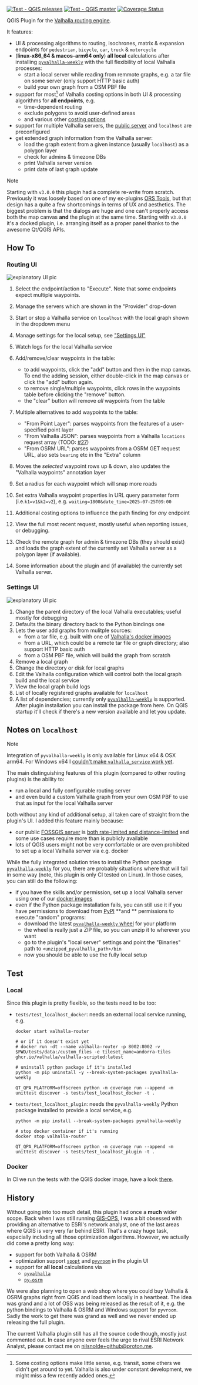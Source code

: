 [![Test - QGIS releases](https://github.com/nilsnolde/valhalla-qgis-plugin/actions/workflows/ci-tests.yml/badge.svg)](https://github.com/nilsnolde/valhalla-qgis-plugin/actions/workflows/ci-tests.yml) [![Test - QGIS master](https://github.com/nilsnolde/valhalla-qgis-plugin/actions/workflows/ci-tests-latest.yml/badge.svg)](https://github.com/nilsnolde/valhalla-qgis-plugin/actions/workflows/ci-tests-latest.yml) [![Coverage Status](https://coveralls.io/repos/github/nilsnolde/valhalla-qgis-plugin/badge.svg?branch=master)](https://coveralls.io/github/nilsnolde/valhalla-qgis-plugin?branch=master)

QGIS Plugin for the [Valhalla routing engine](https://github.com/valhalla/valhalla).

It features:
- UI & processing algorithms to routing, isochrones, matrix & expansion endpoints for `pedestrian`, `bicycle`, `car`, `truck` & `motorcycle`
- (**linux-x86_64 & macos-arm64 only**) **all local** calculations after installing [`pyvalhalla-weekly`](https://pypi.org/project/pyvalhalla-weekly/) with the full flexibility of local Valhalla processes:
  - start a local server while reading from remmote graphs, e.g. a tar file on some server (only support HTTP basic auth)
  - build your own graph from a OSM PBF file
- support for most[^1] of Valhalla costing options in both UI & processing algorithms for **all endpoints**, e.g.
  - time-dependent routing
  - exclude polygons to avoid user-defined areas
  - and various other [costing options](https://valhalla.github.io/valhalla/api/turn-by-turn/api-reference/#costing-options)
- support for multiple Valhalla servers, the [public server](https://github.com/valhalla/valhalla?tab=readme-ov-file#demo-server) and `localhost` are preconfigured
- get extended graph information from the Valhalla server:
  - load the graph extent from a given instance (usually `localhost`) as a polygon layer
  - check for admins & timezone DBs
  - print Valhalla server version
  - print date of last graph update

> [!NOTE]
> Starting with `v3.0.0` this plugin had a complete re-write from scratch. Previously it was loosely based on one of my ex-plugins [ORS Tools](https://plugins.qgis.org/plugins/ORStools/), but that design has a quite a few shortcomings in terms of UX and aesthetics. The biggest problem is that the dialogs are huge and one can't properly access both the map canvas **and** the plugin at the same time. Starting with `v3.0.0` it's a docked plugin, i.e. arranging itself as a proper panel thanks to the awesome Qt/QGIS APIs.

[^1]: Some costing options make little sense, e.g. transit, some others we didn't get around to yet. Valhalla is also under constant development, we might miss a few recently added ones.

## How To

### Routing UI

![explanatory UI pic](./docs/img/RoutingUIv2_explained.png)

1. Select the endpoint/action to "Execute". Note that some endpoints expect multiple waypoints.
2. Manage the servers which are shown in the "Provider" drop-down
3. Start or stop a Valhalla service on `localhost` with the local graph shown in the dropdown menu
4. Manage settings for the local setup, see ["Settings UI"](#settings-ui)
5. Watch logs for the local Valhalla service
3. Add/remove/clear waypoints in the table:

    - to add waypoints, click the "add" button and then in the map canvas. To end the adding session, either double-click in the map canvas or click the "add" button again.
    - to remove single/multiple waypoints, click rows in the waypoints table before clicking the "remove" button.
    - the "clear" button will remove _all_ waypoints from the table
4. Multiple alternatives to add waypoints to the table:

    - "From Point Layer": parses waypoints from the features of a user-specified point layer
    - "From Valhalla JSON": parses waypoints from a Valhalla `locations` request array (TODO: [#27](https://github.com/nilsnolde/valhalla-qgis-plugin/issues/27))
    - "From OSRM URL": parses waypoints from a OSRM GET request URL, also sets `bearing` etc in the "Extra" column
6. Moves the _selected_ waypoint rows up & down, also updates the "Valhalla waypoints" annotation layer
7. Set a radius for each waypoint which will snap more roads
8. Set extra Valhalla waypoint properties in URL query parameter form (i.e.`k1=v1&k2=v2`), e.g. `waiting=1800&date_time=2025-07-25T09:00`
9. Additional costing options to influence the path finding for _any_ endpoint
10. View the full most recent request, mostly useful when reporting issues, or debugging.
11. Check the remote graph for admin & timezone DBs (they should exist) and loads the graph extent of the currently set Valhalla server as a polygon layer (if available).
12. Some information about the plugin and (if available) the currently set Valhalla server.

### Settings UI

![explanatory UI pic](./docs/img/SettingsUI_explained.png)

1. Change the parent directory of the local Valhalla executables; useful mostly for debugging
2. Defaults the binary directory back to the Python bindings one
3. Lets the user add graphs from mulitple sources:
    - from a tar file, e.g. built with one of [Valhalla's docker images](https://github.com/valhalla/valhalla/tree/master/docker)
    - from a URL, which could be a remote tar file or graph directory; also support HTTP basic auth
    - from a OSM PBF file, which will build the graph from scratch
4. Remove a local graph
5. Change the directory or disk for local graphs
6. Edit the Valhalla configuration which will control both the local graph build and the local service
7. View the local graph build logs
8. List of locally registered graphs available for `localhost`
9. A list of dependencies; currently only [`pyvalhalla-weekly`](https://pypi.org/project/pyvalhalla-weekly/) is supported. After plugin installation you can install the package from here. On QGIS startup it'll check if there's a new version available and let you update.

## Notes on `localhost`

> [!NOTE]
> Integration of `pyvalhalla-weekly` is only available for Linux x64 & OSX arm64. For Windows x64 I [couldn't make `valhalla_service` work yet](https://github.com/valhalla/valhalla/issues/5314).

The main distinguishing features of this plugin (compared to other routing plugins) is the ability to:

- run a local and fully configurable routing server
- and even build a custom Valhalla graph from your own OSM PBF to use that as input for the local Valhalla server

both without any kind of additional setup, all taken care of straight from the plugin's UI. I added this feature mainly because:

- our public [FOSSGIS server](https://valhalla.openstreetmap.de/) is [both rate-limited and distance-limited](https://github.com/valhalla/valhalla/discussions/3373#discussioncomment-1644713) and some use cases require more than is publicly available
- lots of QGIS users might not be very comfortable or are even prohibited to set up a local Valhalla server via e.g. docker

While the fully integrated solution tries to install the Python package [`pyvalhalla-weekly`](https://pypi.org/project/pyvalhalla-weekly/) for you, there are probably situations where that will fail in some way (note, this plugin is only CI tested on Linux). In those cases, you can still do the following:

- if you have the skills and/or permission, set up a local Valhalla server using one of our [docker images](https://github.com/valhalla/valhalla/tree/master/docker)
- even if the Python package installation fails, you can still use it if you have permissions to download from [PyPI](https://pypi.org/) **and
** permissions to execute "random" programs:
  - download the latest [`pyvalhalla-weekly` wheel](https://pypi.org/project/pyvalhalla-weekly/#files) for your platform
  - the wheel is really just a ZIP file, so you can unzip it to wherever you want
  - go to the plugin's "local server" settings and point the "Binaries" path to `<unzipped_pyvalhalla_path>/bin`
  - now you should be able to use the fully local setup

## Test

### Local

Since this plugin is pretty flexible, so the tests need to be too:

- `tests/test_localhost_docker`: needs an external local service running, e.g.

    ```shell
    docker start valhalla-router

    # or if it doesn't exist yet
    # docker run -dt --name valhalla-router -p 8002:8002 -v $PWD/tests/data:/custom_files -e tileset_name=andorra-tiles ghcr.io/valhalla/valhalla-scripted:latest

    # uninstall python package if it's installed
    python -m pip uninstall -y --break-system-packages pyvalhalla-weekly

    QT_QPA_PLATFORM=offscreen python -m coverage run --append -m unittest discover -s tests/test_localhost_docker -t .
    ```
- `tests/test_localhost_plugin`:  needs the `pyvalhalla-weekly` Python package installed to provide a local service, e.g.

    ```shell
    python -m pip install --break-system-packages pyvalhalla-weekly

    # stop docker container if it's running
    docker stop valhalla-router

    QT_QPA_PLATFORM=offscreen python -m coverage run --append -m unittest discover -s tests/test_localhost_plugin -t .
    ```

### Docker

In CI we run the tests with the QGIS docker image, have a look [there](.github/workflows/ci-tests.yml).

## History

Without going into too much detail, this plugin had once a **much** wider scope. Back when I was still running [GIS-OPS](https://github.com/gis-ops), I was a bit obsessed with providing an alternative to ESRI's network analyst, one of the last areas where QGIS is very very far behind ESRI. That's a crazy huge task, especially including all those optimization algorithms. However, we actually did come a pretty long way:

- support for both Valhalla & OSRM
- optimization support [`spopt`](https://github.com/pysal/spopt) and [`pyvroom`](https://pypi.org/project/pyvroom/) in the plugin UI
- support for **all local** calculations via
  - [`pyvalhalla`](https://pypi.org/project/pyvalhalla/)
  - [`py-osrm`](https://github.com/nilsnolde/py-osrm)

We were also planning to open a web shop where you could buy Valhalla & OSRM graphs right from QGIS and load them locally in a heartbeat. The idea was grand and a lot of OSS was being released as the result of it, e.g. the python bindings to Valhalla & OSRM and Windows support for `pyvroom`. Sadly the work to get there was grand as well and we never ended up releasing the full plugin.

The current Valhalla plugin still has all the source code though, mostly just commented out. In case anyone ever feels the urge to rival ESRI Network Analyst, please contact me on nilsnolde+github@proton.me.
